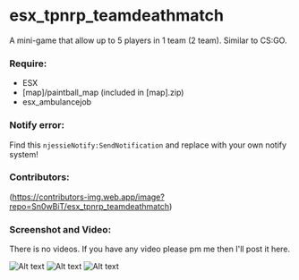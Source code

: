# esx_tpnrp_teamdeathmatch
A mini-game that allow up to 5 players in 1 team (2 team). Similar to CS:GO.

### Require:
- ESX
- [map]/paintball_map (included in [map].zip)
- esx_ambulancejob

### Notify error:
Find this `njessieNotify:SendNotification` and replace with your own notify system!

### Contributors:
(https://contributors-img.web.app/image?repo=Sn0wBiT/esx_tpnrp_teamdeathmatch)

### Screenshot and Video:
There is no videos. If you have any video please pm me then I'll post it here.

![Alt text](https://github.com/Sn0wBiT/esx_tpnrp_teamdeathmatch/blob/master/screenshot/20190814214434_1.jpg?raw=true)
![Alt text](https://github.com/Sn0wBiT/esx_tpnrp_teamdeathmatch/blob/master/screenshot/20190814214914_1.jpg?raw=true)
![Alt text](https://github.com/Sn0wBiT/esx_tpnrp_teamdeathmatch/blob/master/screenshot/20190814215809_1.jpg?raw=true)
